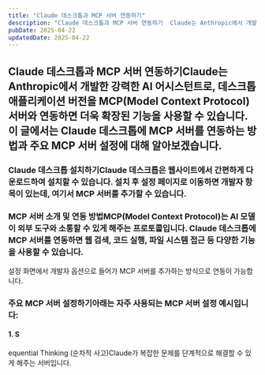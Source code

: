 ```yaml
---
title: "Claude 데스크톱과 MCP 서버 연동하기"
description: "Claude 데스크톱과 MCP 서버 연동하기  Claude는 Anthropic에서 개발한 강력한 AI 어시스턴트로, 데스크톱 애플리케이션 버전을 MCP(Model Context Protocol) 서버와 연동하면 더욱 확장된 기능을 사용할 수 있습니다. 이 글에서는 Claude 데스크톱에..."
pubDate: 2025-04-22
updatedDate: 2025-04-22
---
```


## Claude 데스크톱과 MCP 서버 연동하기Claude는 Anthropic에서 개발한 강력한 AI 어시스턴트로, 데스크톱 애플리케이션 버전을 MCP(Model Context Protocol) 서버와 연동하면 더욱 확장된 기능을 사용할 수 있습니다. 이 글에서는 Claude 데스크톱에 MCP 서버를 연동하는 방법과 주요 MCP 서버 설정에 대해 알아보겠습니다.

### Claude 데스크톱 설치하기Claude 데스크톱은 웹사이트에서 간편하게 다운로드하여 설치할 수 있습니다. 설치 후 설정 페이지로 이동하면 개발자 항목이 있는데, 여기서 MCP 서버를 추가할 수 있습니다.

### MCP 서버 소개 및 연동 방법MCP(Model Context Protocol)는 AI 모델이 외부 도구와 소통할 수 있게 해주는 프로토콜입니다. Claude 데스크톱에 MCP 서버를 연동하면 웹 검색, 코드 실행, 파일 시스템 접근 등 다양한 기능을 사용할 수 있습니다.

설정 화면에서 개발자 옵션으로 들어가 MCP 서버를 추가하는 방식으로 연동이 가능합니다.

### 주요 MCP 서버 설정하기아래는 자주 사용되는 MCP 서버 설정 예시입니다:

#### 1. S

equential Thinking (순차적 사고)Claude가 복잡한 문제를 단계적으로 해결할 수 있게 해주는 서버입니다.